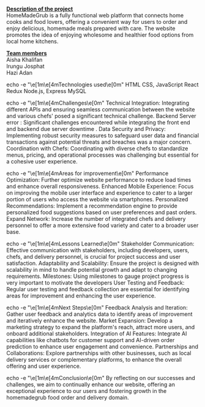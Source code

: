 <strong><u>Description of the project</u></strong>  
HomeMadeGrub is a fully functional web platform that connects home cooks and food lovers, offering a convenient way for users to order and enjoy delicious, homemade meals prepared with care. The website promotes the idea of enjoying wholesome and healthier food options from local home kitchens.

<strong><u>Team members</u></strong>  
Aisha Khalifan  
Irungu Josphat  
Hazi Adan  


echo -e "\e[1m\e[4mTechnologies used\e[0m"
HTML
CSS,
JavaScript
React
Redux
Node.js, Express
MySQL

echo -e "\e[1m\e[4mChallenges\e[0m"
Technical Integration: Integrating different APIs and ensuring seamless communication between the website and various chefs'  posed a significant technical challenge.
Backend Server error : Significant challenges encountered while integrating the front end and backend due server downtime .
Data Security and Privacy: Implementing robust security measures to safeguard user data and financial transactions against potential threats and breaches was a major concern.
Coordination with Chefs: Coordinating with diverse chefs to standardize menus, pricing, and operational processes was challenging but essential for a cohesive user experience.

echo -e "\e[1m\e[4mAreas for improvement\e[0m"
Performance Optimization: Further optimize website performance to reduce load times and enhance overall responsiveness.
Enhanced Mobile Experience: Focus on improving the mobile user interface and experience to cater to a larger portion of users who access the website via smartphones.
Personalized Recommendations: Implement a recommendation engine to provide personalized food suggestions based on user preferences and past orders.
Expand  Network: Increase the number of integrated chefs and delivery personnel to offer a more extensive food variety and cater to a broader user base.

echo -e "\e[1m\e[4mLessons Learned\e[0m"
Stakeholder Communication: Effective communication with stakeholders, including developers, users, chefs, and delivery personnel, is crucial for project success and user satisfaction.
Adaptability and Scalability: Ensure the project is designed with scalability in mind to handle potential growth and adapt to changing requirements.
Milestones: Using milestones to gauge project progress is very important to motivate the developers
User Testing and Feedback: Regular user testing and feedback collection are essential for identifying areas for improvement and enhancing the user experience.

echo -e "\e[1m\e[4mNext Steps\e[0m"
Feedback Analysis and Iteration: Gather user feedback and analytics data to identify areas of improvement and iteratively enhance the website.
Market Expansion: Develop a marketing strategy to expand the platform's reach, attract more users, and onboard additional stakeholders.
Integration of AI Features: Integrate AI capabilities like chatbots for customer support and AI-driven order prediction to enhance user engagement and convenience.
Partnerships and Collaborations: Explore partnerships with other businesses, such as local delivery services or complementary platforms, to enhance the overall offering and user experience.

echo -e "\e[1m\e[4mConclusion\e[0m"
By reflecting on our successes and challenges, we aim to continually enhance our website, offering an exceptional experience to our users and fostering growth in the homemadegrub food order and delivery domain.
